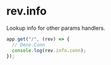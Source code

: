 # rev.info

Lookup info for other params handlers.

```js
app.get("/", (rev) => {
  // Deno.Conn
  console.log(rev.info.conn);
});
```
